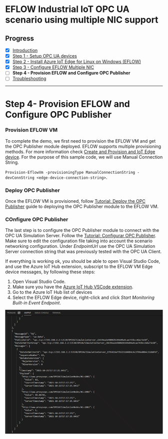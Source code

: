 # EFLOW Industrial IoT OPC UA scenario using multiple NIC support
## Progress

- [x] [Introduction](../README.md)  
- [x] [Step 1 - Setup OPC UA devices](./Setup%20OPC%20UA%20Devices.MD) 
- [x] [Step 2 - Install Azure IoT Edge for Linux on Windows (EFLOW)](./Install%20Azure%20IoT%20Edge%20for%20Linux%20on%20Windows.MD)
- [x] [Step 3 - Configure EFLOW Multiple NIC](./Configure%20EFLOW%20Multiple%20NIC.MD)
- [ ] **Step 4 - Provision EFLOW and Configure OPC Publisher**
- [ ] [Troubleshooting](./Troubleshooting.MD)  
---


# Step 4- Provision EFLOW and Configure OPC Publisher

### Provision EFLOW VM
To complete the demo, we first need to provision the EFLOW VM and get the OPC Publisher module deployed. EFLOW supports multiple provisioning methods. For more information check [Create and Provision and IoT Edge device](https://docs.microsoft.com/en-us/azure/iot-edge/how-to-create-iot-edge-device?view=iotedge-2018-06). For the purpose of this sample code, we will use Manual Connection String. 

`Provision-EflowVm -provisioningType ManualConnectionString -devConnString <edge-device-connection-string>`.

### Deploy OPC Publisher

Once the EFLOW VM is provisioned, follow [Tutorial: Deploy the OPC Publisher](https://docs.microsoft.com/en-us/azure/industrial-iot/tutorial-publisher-deploy-opc-publisher-standalone) guide to deploying the OPC Publisher module to the EFLOW VM.

### COnfigure OPC Publisher

The last step is to configure the OPC Publisher module to connect with the OPC UA Simulation Server. Follow the [Tutorial: Configurar OPC Publisher](https://docs.microsoft.com/en-us/azure/industrial-iot/tutorial-publisher-configure-opc-publisher). Make sure to edit the configuration file taking into account the scenario networking configuration. Under _EndpointUrl_ use the OPC UA Simulation Server connection string that was previously tested with the OPC UA Client. 

If everything is working ok, you should be able to open Visual Studio Code, and use the Azure IoT Hub extension, subscript to the EFLOW VM Edge device messages, by following these steps:

1. Open Visual Studio Code.
2. Make sure you have the [Azure IoT Hub VSCode extension](https://marketplace.visualstudio.com/items?itemName=vsciot-vscode.azure-iot-toolkit).
3. Go to the Azure IoT Hub list of devices
4. Select the EFLOW Edge device, right-click and click _Start Monitoring Built-in Event Endpoint_.

![VsCode Output](./../Images/vscode-output.png)

